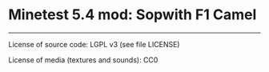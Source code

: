 Minetest 5.4 mod: Sopwith F1 Camel
========================================

-----------------------
License of source code:
LGPL v3 (see file LICENSE) 

License of media (textures and sounds):
CC0


